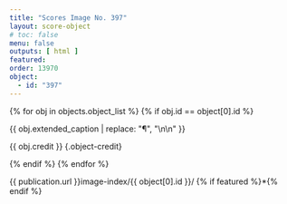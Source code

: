 ```yaml
---
title: "Scores Image No. 397"
layout: score-object
# toc: false
menu: false
outputs: [ html ]
featured: 
order: 13970
object:
  - id: "397"
---
```


{% for obj in objects.object_list %}
{% if obj.id == object[0].id %}

{{ obj.extended_caption | replace: "¶", "\n\n" }}

{{ obj.credit }} {.object-credit}

{% endif %}
{% endfor %}

<div class="object-credit object-url is-print-only">

{{ publication.url }}image-index/{{ object[0].id }}/ {% if featured %}*{% endif %}

</div>
